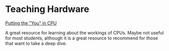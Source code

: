 # Teaching Hardware

[Putting the "You" in CPU](https://cpu.land/)

A great resource for learning about the workings of CPUs. Maybe not useful for most students,
although it is a great resource to recommend for those that want to take a deep dive.